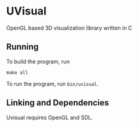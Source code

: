 # UVisual

OpenGL based 3D visualization library written in C

## Running

To build the program, run
```
make all
```

To run the program, run `bin/uvisual`.

## Linking and Dependencies

Uvisual requires OpenGL and SDL.
